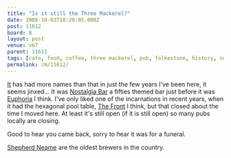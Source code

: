 ```yaml
---
title: "Is it still the Three Mackerel?"
date: 2008-10-03T18:20:05.000Z
post: 11612
board: 8
layout: post
venue: v67
parent: 11611
tags: [cafe, food, coffee, three mackerel, pub, folkestone, history, nostalgia bar, euphoria, front]
permalink: /m/11612/
---
```

<a href="http://www.folkestonegerald.com/v/67/The+Three+Mackeral">It</a> has had more names than that in just the few years I've been here, it seems jinxed... It was <a href="/wiki/nostalgia+bar">Nostalgia Bar</a> a fifties themed bar just before it was <a href="/wiki/euphoria">Euphoria</a> I think. I've only liked one of the incarnations in recent years, when it had the hexagonal pool table, <a href="/wiki/front">The Front</a> I think, but that closed about the time I moved here. At least it's still open (if it is still open) so many pubs locally are closing.

Good to hear you came back, sorry to hear it was for a funeral.

<a href="http://www.shepherd-neame.co.uk">Shepherd Neame</a> are the oldest brewers in the country.
